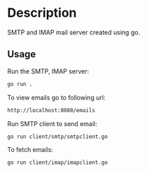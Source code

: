 # Description

SMTP and IMAP mail server created using go.

## Usage

Run the SMTP, IMAP server:

```bash
go run .
```

To view emails go to following url:

```bash
http://localhost:8080/emails
```

Run SMTP client to send email:

```bash
go run client/smtp/smtpclient.go
```

To fetch emails:

```bash
go run client/imap/imapclient.go
```
